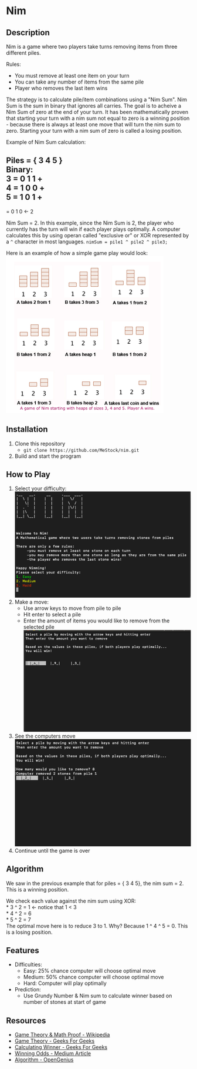 # Nim

## Description

Nim is a game where two players take turns removing items from three different piles. 

Rules:
   * You must remove at least one item on your turn
   * You can take any number of items from the same pile
   * Player who removes the last item wins

The strategy is to calculate pile/item combinations using a "Nim Sum". Nim Sum is the sum in binary that ignores all carries. The goal is to acheive a Nim Sum of zero at the end of your turn. It has been mathematically proven that starting your turn with a nim sum not equal to zero is a winning position - because there is always at least one move that will turn the nim sum to zero. Starting your turn with a nim sum of zero is called a losing position.

Example of Nim Sum calculation:

Piles = { 3 4 5 }<br>
Binary:<br>
3 = 0 1 1 + <br>
4 = 1 0 0 + <br>
5 = 1 0 1 + <br>
----------
  = 0 1 0 ← 2 <br>

Nim Sum = 2. In this example, since the Nim Sum is 2, the player who currently has the turn will win if each player plays optimally. A computer calculates this by using operan called "exclusive or" or XOR represented by a ```^``` character in most languages. ```nimSum = pile1 ^ pile2 ^ pile3;```

Here is an example of how a simple game play would look:<br>
![StepByStepGameVisual](./nim/StepByStep.png "Step by step game visual")

## Installation

1. Clone this repository
    * ```git clone https://github.com/MeStock/nim.git```
2. Build and start the program

## How to Play

1. Select your difficulty:<br>
     ![WelcomePage](./nim/WelcomePage.png "Game Welcome Page")<br>
2. Make a move:
    * Use arrow keys to move from pile to pile
    * Hit enter to select a pile
    * Enter the amount of items you would like to remove from the selected pile<br>
    ![HowToPlay](./nim/MakeAMove.png "How To Play")<br>
3. See the computers move<br>
    ![ComputerTurn](./nim/ComputerTurn.png "See Computers Moves")<br>
4. Continue until the game is over

## Algorithm
We saw in the previous example that for piles = { 3 4 5}, the nim sum = 2. 
This is a winning position.

We check each value against the nim sum using XOR:<br>
    * 3 ^ 2 = 1 ← notice that 1 < 3<br>
    * 4 ^ 2 = 6<br>
    * 5 ^ 2 = 7<br>
The optimal move here is to reduce 3 to 1. Why? Because 1 ^ 4 ^ 5 = 0. 
This is a losing position.

## Features

* Difficulties:
    * Easy: 25% chance computer will choose optimal move
    * Medium: 50% chance computer will choose optimal move
    * Hard: Computer will play optimally
* Prediction:
    * Use Grundy Number & Nim sum to calculate winner based on number of stones at start of game

## Resources

* [Game Theory & Math Proof - Wikipedia](https://en.wikipedia.org/wiki/Nim)<br>
* [Game Theory - Geeks For Geeks](https://www.geeksforgeeks.org/combinatorial-game-theory-set-2-game-nim/)<br>
* [Calculating Winner - Geeks For Geeks](https://www.geeksforgeeks.org/find-winner-nim-game/)<br>
* [Winning Odds - Medium Article](https://medium.com/100-days-of-algorithms/day-90-simple-nim-ai-864b2fdf9e8a)<br>
* [Algorithm - OpenGenius](https://iq.opengenus.org/game-of-nim/)<br>
